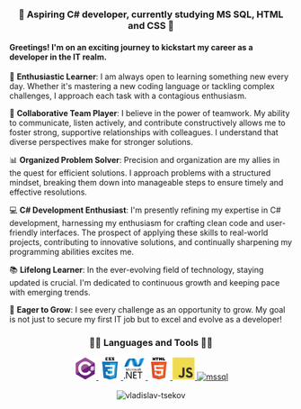 <h3 align="center">🌱 Aspiring C# developer, currently studying MS SQL, HTML and CSS 🌳</h3>

<h4>Greetings! I'm on an exciting journey to kickstart my career as a developer in the IT realm. </h4>

🌟 **Enthusiastic Learner**: I am always open to learning something new every day. Whether it's mastering a new coding language or tackling complex challenges, I approach each task with a contagious enthusiasm.

🤝 **Collaborative Team Player**: I believe in the power of teamwork. My ability to communicate, listen actively, and contribute constructively allows me to foster strong, supportive relationships with colleagues. I understand that diverse perspectives make for stronger solutions.

📊 **Organized Problem Solver**: Precision and organization are my allies in the quest for efficient solutions. I approach problems with a structured mindset, breaking them down into manageable steps to ensure timely and effective resolutions.

💻 **C# Development Enthusiast**: I'm presently refining my expertise in C# development, harnessing my enthusiasm for crafting clean code and user-friendly interfaces. The prospect of applying these skills to real-world projects, contributing to innovative solutions, and continually sharpening my programming abilities excites me.

📚 **Lifelong Learner**: In the ever-evolving field of technology, staying updated is crucial. I'm dedicated to continuous growth and keeping pace with emerging trends.

🌟 **Eager to Grow**: I see every challenge as an opportunity to grow. My goal is not just to secure my first IT job but to excel and evolve as a developer!

<h3 align="center">👨‍💻 Languages and Tools 👨‍💻</h3>
<p align="center"> <a href="https://www.w3schools.com/cs/" target="_blank" rel="noreferrer"> <img src="https://raw.githubusercontent.com/devicons/devicon/master/icons/csharp/csharp-original.svg" alt="csharp" width="40" height="40"/> </a> <a href="https://www.w3schools.com/css/" target="_blank" rel="noreferrer"> <img src="https://raw.githubusercontent.com/devicons/devicon/master/icons/css3/css3-original-wordmark.svg" alt="css3" width="40" height="40"/> </a> <a href="https://dotnet.microsoft.com/" target="_blank" rel="noreferrer"> <img src="https://raw.githubusercontent.com/devicons/devicon/master/icons/dot-net/dot-net-original-wordmark.svg" alt="dotnet" width="40" height="40"/> </a> <a href="https://www.w3.org/html/" target="_blank" rel="noreferrer"> <img src="https://raw.githubusercontent.com/devicons/devicon/master/icons/html5/html5-original-wordmark.svg" alt="html5" width="40" height="40"/> </a> <a href="https://developer.mozilla.org/en-US/docs/Web/JavaScript" target="_blank" rel="noreferrer"> <img src="https://raw.githubusercontent.com/devicons/devicon/master/icons/javascript/javascript-original.svg" alt="javascript" width="40" height="40"/> </a> <a href="https://www.microsoft.com/en-us/sql-server" target="_blank" rel="noreferrer"> <img src="https://www.svgrepo.com/show/303229/microsoft-sql-server-logo.svg" alt="mssql" width="40" height="40"/> </a> </p>

<p align="center"><img align="center" src="https://github-readme-stats.vercel.app/api/top-langs?username=vladislav-tsekov&show_icons=true&theme=tokyonight&locale=en&layout=compact" alt="vladislav-tsekov" /></p>
